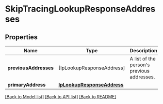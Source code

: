 # SkipTracingLookupResponseAddresses

## Properties
Name | Type | Description | Notes
------------ | ------------- | ------------- | -------------
**previousAddresses** | [IpLookupResponseAddress] | A list of the person&#39;s previous addresses. | [optional] 
**primaryAddress** | [**IpLookupResponseAddress**](IpLookupResponseAddress.md) |  | [optional] 

[[Back to Model list]](../README.md#documentation-for-models) [[Back to API list]](../README.md#documentation-for-api-endpoints) [[Back to README]](../README.md)


